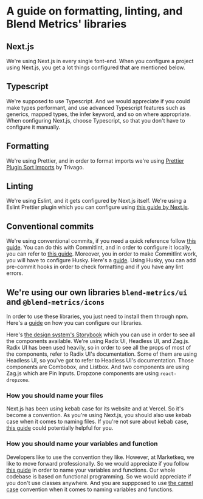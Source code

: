 # A guide on formatting, linting, and Blend Metrics' libraries

## Next.js

We're using Next.js in every single font-end. When you configure a project using Next.js, you get a lot things configured that are mentioned below.

## Typescript

We're supposed to use Typescript. And we would appreciate if you could make types performant, and use advanced Typescript features such as generics, mapped types, the infer keyword, and so on where appropriate. When configuring Next.js, choose Typescript, so that you don't have to configure it manually.

## Formatting

We're using Prettier, and in order to format imports we're using [Prettier Plugin Sort Imports](https://github.com/trivago/prettier-plugin-sort-imports) by Trivago.

## Linting

We're using Eslint, and it gets configured by Next.js itself. We're using a Eslint Prettier plugin which you can configure using [this guide by Next.js](https://nextjs.org/docs/app/building-your-application/configuring/eslint#prettier).

## Conventional commits

We're using conventional commits, if you need a quick reference follow [this guide](https://www.conventionalcommits.org/en/v1.0.0/). You can do this with Commitlint, and in order to configure it locally, you can refer to [this guide](https://commitlint.js.org/#/guides-local-setup). Moreover, you in order to make Commitlint work, you will have to configure Husky. Here's a [guide](https://typicode.github.io/husky/getting-started.html). Using Husky, you can add pre-commit hooks in order to check formatting and if you have any lint errors.

## We're using our own libraries `blend-metrics/ui` and `@blend-metrics/icons`

In order to use these libraries, you just need to install them through npm. Here's a [guide](https://github.com/dheerajsinghnagdali/blend-metrics-getting-started) on how you can configure our libraries.

Here's [the design system's Storybook](https://blend-metrics-ui.vercel.app/) which you can use in order to see all the components available. We're using Radix UI, Headless UI, and Zag.js. Radix UI has been used heavily, so in order to see all the props of most of the components, refer to Radix UI's documentation. Some of them are using Headless UI, so you've got to refer to Headless UI's documentation. Those components are Combobox, and Listbox. And two components are using Zag.js which are Pin Inputs. Dropzone components are using `react-dropzone`.

### How you should name your files

Next.js has been using kebab case for its website and at Vercel. So it's become a convention. As you're using Next.js, you should also use kebab case when it comes to naming files. If you're not sure about kebab case, [this guide](https://developer.mozilla.org/en-US/docs/Glossary/Kebab_case) could potentially helpful for you.

### How you should name your variables and function

Developers like to use the convention they like. However, at Marketkeq, we like to move forward professionally. So we would appreciate if you follow [this guide](https://github.com/kettanaito/naming-cheatsheet) in order to name your variables and functions. Our whole codebase is based on functional programming. So we would appreciate if you don't use classes anywhere. And you are suppposed to use [the camel case](https://developer.mozilla.org/en-US/docs/Glossary/Camel_case) convention when it comes to naming variables and functions.
